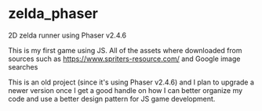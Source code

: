 # zelda_phaser
2D zelda runner using Phaser v2.4.6


This is my first game using JS. All of the assets where downloaded from sources such as https://www.spriters-resource.com/ and
Google image searches

This is an old project (since it's using Phaser v2.4.6) and I plan to upgrade a newer version once I get a good handle on how I 
can better organize my code and use a better design pattern for JS game development.
